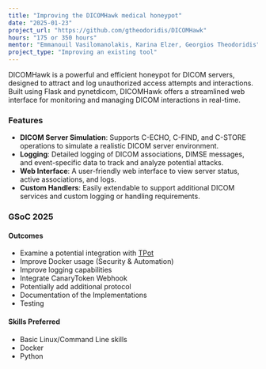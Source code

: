 ```yaml
---
title: "Improving the DICOMHawk medical honeypot"
date: "2025-01-23"
project_url: "https://github.com/gtheodoridis/DICOMHawk"
hours: "175 or 350 hours"
mentor: "Emmanouil Vasilomanolakis, Karina Elzer, Georgios Theodoridis"
project_type: "Improving an existing tool"
---
```


DICOMHawk is a powerful and efficient honeypot for DICOM servers, designed to attract and log unauthorized access attempts and interactions. Built using Flask and pynetdicom, DICOMHawk offers a streamlined web interface for monitoring and managing DICOM interactions in real-time.

### Features

- **DICOM Server Simulation**: Supports C-ECHO, C-FIND, and C-STORE operations to simulate a realistic DICOM server environment.
- **Logging**: Detailed logging of DICOM associations, DIMSE messages, and event-specific data to track and analyze potential attacks.
- **Web Interface**: A user-friendly web interface to view server status, active associations, and logs.
- **Custom Handlers**: Easily extendable to support additional DICOM services and custom logging or handling requirements.

### GSoC 2025

#### Outcomes
- Examine a potential integration with [TPot](https://github.com/telekom-security/tpotce)
- Improve Docker usage (Security & Automation)
- Improve logging capabilities
- Integrate CanaryToken Webhook
- Potentially add additional protocol
- Documentation of the Implementations
- Testing
   
#### Skills Preferred
- Basic Linux/Command Line skills
- Docker 
- Python 
